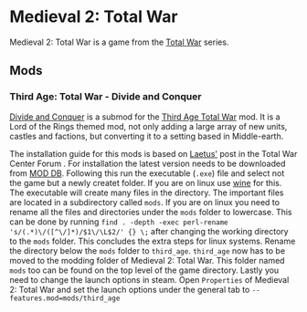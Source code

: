 # Medieval 2: Total War

Medieval 2: Total War is a game from the [Total War](https://www.totalwar.com)
series.

## Mods

### Third Age: Total War - Divide and Conquer

[Divide and Conquer](https://www.moddb.com/mods/divide-and-conquer) is a submod
for the [Third Age Total War](https://www.moddb.com/mods/third-age-total-war)
mod.
It is a Lord of the Rings themed mod, not only adding a large array of new
units, castles and factions, but converting it to a setting based in
Middle-earth.

The installation guide for this mods is based on
[Laetus'](http://www.twcenter.net/forums/showthread.php?724777-Third-Age-and-Linux)
post in the Total War Center Forum .
For installation the latest version needs to be downloaded from
[MOD DB](https://www.moddb.com/mods/divide-and-conquer/downloads/).
Following this run the executable (`.exe`) file and select not the game but a
newly createt folder.
If you are on linux use [wine](../linux/wine.md) for this.
The executable will create many files in the directory.
The important files are located in a subdirectory called `mods`.
If you are on linux you need to rename all the files and directories under the
`mods` folder to lowercase.
This can be done by running
`find . -depth -exec perl-rename 's/(.*)\/([^\/]*)/$1\/\L$2/' {} \;` after
changing the working directory to the `mods` folder.
This concludes the extra steps for linux systems.
Rename the directory below the `mods` folder to `third_age`.
`third_age` now has to be moved to the modding folder of Medieval 2: Total War.
This folder named `mods` too can be found on the top level of the game
directory.
Lastly you need to change the launch options in steam.
Open `Properties` of Medieval 2: Total War and set the launch options under the
general tab to `--features.mod=mods/third_age`
